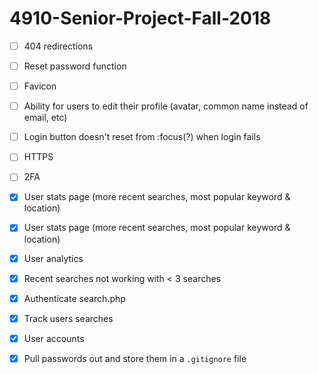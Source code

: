 # 4910-Senior-Project-Fall-2018

- [ ] 404 redirections

- [ ] Reset password function

- [ ] Favicon

- [ ] Ability for users to edit their profile (avatar, common name instead of email, etc)

- [ ] Login button doesn't reset from :focus(?) when login fails

- [ ] HTTPS

- [ ] 2FA

- [x] User stats page (more recent searches, most popular keyword & location)

- [x] User stats page (more recent searches, most popular keyword & location)

- [x] User analytics

- [x] Recent searches not working with < 3 searches

- [x] Authenticate search.php

- [x] Track users searches

- [x] User accounts

- [x] Pull passwords out and store them in a `.gitignore` file